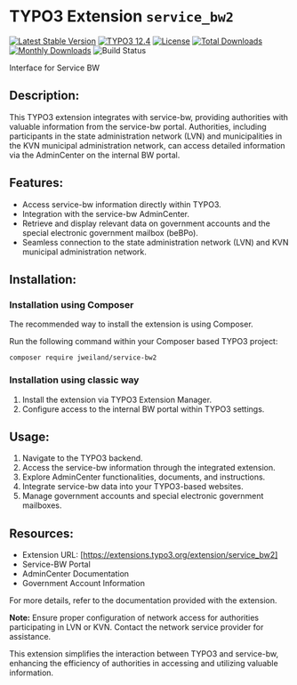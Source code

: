 # TYPO3 Extension `service_bw2`

[![Latest Stable Version](https://poser.pugx.org/jweiland/service-bw2/v/stable.svg)](https://packagist.org/packages/jweiland/service-bw2)
[![TYPO3 12.4](https://img.shields.io/badge/TYPO3-12.4-green.svg)](https://get.typo3.org/version/12)
[![License](http://poser.pugx.org/jweiland/service-bw2/license)](https://packagist.org/packages/jweiland/service-bw2)
[![Total Downloads](https://poser.pugx.org/jweiland/service-bw2/downloads.svg)](https://packagist.org/packages/jweiland/service-bw2)
[![Monthly Downloads](https://poser.pugx.org/jweiland/service-bw2/d/monthly)](https://packagist.org/packages/jweiland/service-bw2)
![Build Status](https://github.com/jweiland-net/service_bw2/actions/workflows/testscorev12.yml/badge.svg)

Interface for Service BW

## Description:
This TYPO3 extension integrates with service-bw, providing authorities with valuable information from the service-bw portal. Authorities, including participants in the state administration network (LVN) and municipalities in the KVN municipal administration network, can access detailed information via the AdminCenter on the internal BW portal.

## Features:

- Access service-bw information directly within TYPO3.
- Integration with the service-bw AdminCenter.
- Retrieve and display relevant data on government accounts and the special electronic government mailbox (beBPo).
- Seamless connection to the state administration network (LVN) and KVN municipal administration network.

## Installation:

### Installation using Composer

The recommended way to install the extension is using Composer.

Run the following command within your Composer based TYPO3 project:

```
composer require jweiland/service-bw2
```

### Installation using classic way

1. Install the extension via TYPO3 Extension Manager.
2. Configure access to the internal BW portal within TYPO3 settings.

## Usage:

1. Navigate to the TYPO3 backend.
2. Access the service-bw information through the integrated extension.
3. Explore AdminCenter functionalities, documents, and instructions.
4. Integrate service-bw data into your TYPO3-based websites.
5. Manage government accounts and special electronic government mailboxes.

## Resources:

- Extension URL: [https://extensions.typo3.org/extension/service_bw2]
- Service-BW Portal
- AdminCenter Documentation
- Government Account Information

For more details, refer to the documentation provided with the extension.

**Note:** Ensure proper configuration of network access for authorities participating in LVN or KVN. Contact the network service provider for assistance.

This extension simplifies the interaction between TYPO3 and service-bw, enhancing the efficiency of authorities in accessing and utilizing valuable information.
